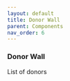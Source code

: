 ```yaml
---
layout: default
title: Donor Wall
parent: Components
nav_order: 6
---
```


### Donor Wall

List of donors
